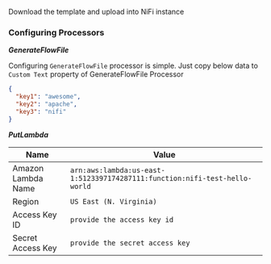 Download the template and upload into NiFi instance

### Configuring Processors

***GenerateFlowFile*** 

Configuring `GenerateFlowFile` processor is simple. Just copy below data to `Custom Text` property of GenerateFlowFile Processor

```json
{
  "key1": "awesome",
  "key2": "apache",
  "key3": "nifi"
}
```

***PutLambda***

| Name | Value |
| ---- | ----- |
| Amazon Lambda Name | `arn:aws:lambda:us-east-1:5123397174287111:function:nifi-test-hello-world` |
| Region | `US East (N. Virginia)` |
| Access Key ID | `provide the access key id` |
| Secret Access Key | `provide the secret access key` |